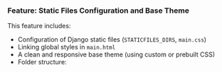 ###  **Feature: Static Files Configuration and Base Theme**

This feature includes:

- Configuration of Django static files (`STATICFILES_DIRS`, `main.css`)
- Linking global styles in `main.html`
- A clean and responsive base theme (using custom or prebuilt CSS)
- Folder structure:

